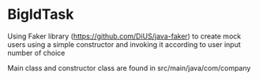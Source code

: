 # BigIdTask

Using Faker library (https://github.com/DiUS/java-faker) to create mock users using a simple constructor and invoking it 
according to user input number of choice 


Main class and constructor class are found in src/main/java/com/company
